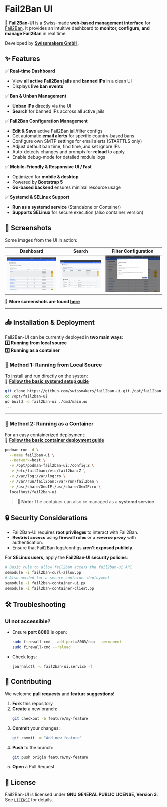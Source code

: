 # **Fail2Ban UI**

🚀 **Fail2Ban-UI** is a Swiss-made **web-based management interface** for [Fail2Ban](https://www.fail2ban.org/).
It provides an intuitive dashboard to **monitor, configure, and manage Fail2Ban** in real time.

Developed by **[Swissmakers GmbH](https://swissmakers.ch)**.

## **✨ Features**

✅ **Real-time Dashboard**
- View **all active Fail2Ban jails** and **banned IPs** in a clean UI
- Displays **live ban events**

✅ **Ban & Unban Management**
- **Unban IPs** directly via the UI
- **Search** for banned IPs accross all active jails

✅ **Fail2Ban Configuration Management**
- **Edit & Save** active Fail2Ban jail/filter configs
- Get automatic **email alerts** for specific country-based bans
- Configure own SMTP settings for email alerts (STARTTLS only)
- Adjust default ban time, find time, and set ignore IPs
- Auto-detects changes and prompts for **reload** to apply
- Enable debug-mode for detailed module logs

✅ **Mobile-Friendly & Responsive UI / Fast**
- Optimized for **mobile & desktop**
- Powered by **Bootstrap 5**
- **Go-based backend** ensures minimal resource usage

✅ **Systemd & SELinux Support**
- **Run as a systemd service** (Standalone or Container)
- **Supports SELinux** for secure execution (also container version)

## **📸 Screenshots**
Some images from the UI in action:

| Dashboard | Search | Filter Configuration |
|-----------|-------------|--------------------|
| ![Dashboard](./screenshots/0_Dashboard.jpg) | ![Filter Debug](./screenshots/1_Dashboard_search.jpg) | ![Jail Config](./screenshots/3_Dashboard_edit_filter.jpg) |

📌 **More screenshots are found [here](./screenshots/)**

---

## **📥 Installation & Deployment**

Fail2Ban-UI can be currently deployed in **two main ways**:  
**1️⃣ Running from local source**  
**2️⃣ Running as a container**  

### **🔹 Method 1: Running from Local Source**
To install and run directly on the system:  
📌 **[Follow the basic systemd setup guide](./deployment/systemd/README.md)**  

```bash
git clone https://github.com/swissmakers/fail2ban-ui.git /opt/fail2ban-ui
cd /opt/fail2ban-ui
go build -o fail2ban-ui ./cmd/main.go
...
```

---

### **🔹 Method 2: Running as a Container**
For an easy containerized deployment:  
📌 **[Follow the basic container deployment guide](./deployment/container/README.md)**  

```bash
podman run -d \
  --name fail2ban-ui \
  --network=host \
  -v /opt/podman-fail2ban-ui:/config:Z \
  -v /etc/fail2ban:/etc/fail2ban:Z \
  -v /var/log:/var/log:ro \
  -v /var/run/fail2ban:/var/run/fail2ban \
  -v /usr/share/GeoIP:/usr/share/GeoIP:ro \
  localhost/fail2ban-ui
```

> **📌 Note:** The container can also be managed as a **systemd service**.


## **🔒 Security Considerations**
- Fail2Ban-UI requires **root privileges** to interact with Fail2Ban.  
- **Restrict access** using **firewall rules** or a **reverse proxy** with authentication.  
- Ensure that Fail2Ban logs/configs **aren't exposed publicly**.  

For **SELinux users**, apply the **Fail2Ban-UI security policies**:  
```bash
# Basic rule to allow fail2ban access the fail2ban-ui API
semodule -i fail2ban-curl-allow.pp
# Also needed for a secure container deployment
semodule -i fail2ban-container-ui.pp
semodule -i fail2ban-container-client.pp
```


## **🛠️ Troubleshooting**

### **UI not accessible?**
- Ensure **port 8080** is open:
  ```bash
  sudo firewall-cmd --add-port=8080/tcp --permanent
  sudo firewall-cmd --reload
  ```
- Check logs:
  ```bash
  journalctl -u fail2ban-ui.service -f
  ```

## **🤝 Contributing**
We welcome **pull requests** and **feature suggestions**!

1. **Fork** this repository
2. **Create** a new branch:  
   ```bash
   git checkout -b feature/my-feature
   ```
3. **Commit** your changes:  
   ```bash
   git commit -m "Add new feature"
   ```
4. **Push** to the branch:  
   ```bash
   git push origin feature/my-feature
   ```
5. **Open** a Pull Request  


## **📜 License**
Fail2Ban-UI is licensed under **GNU GENERAL PUBLIC LICENSE, Version 3**.  
See [`LICENSE`](./LICENSE) for details.  